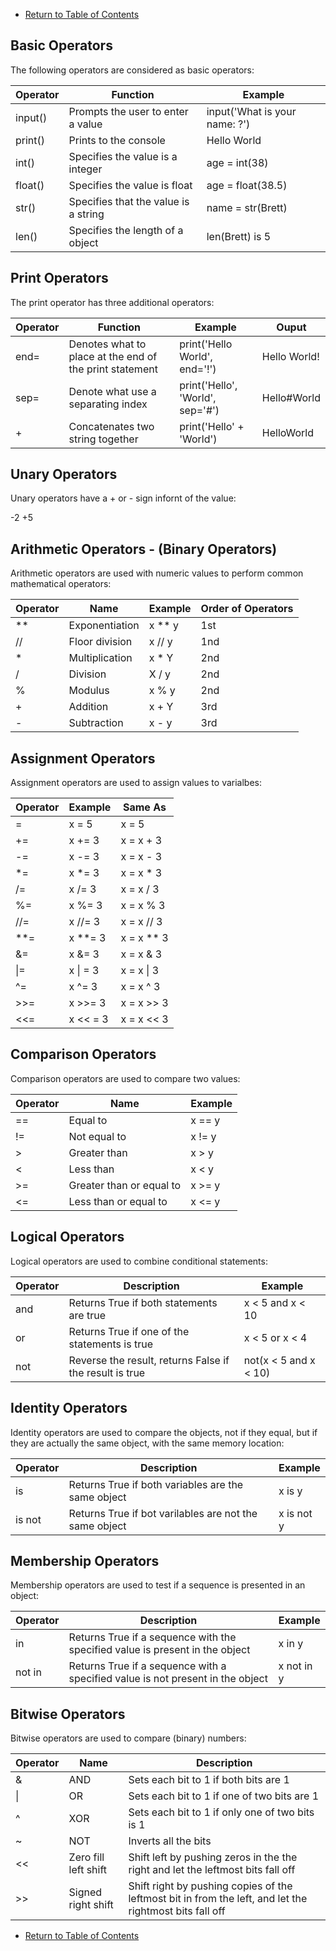 - [Return to Table of Contents](/../../)  

## Basic Operators

The following operators are considered as basic operators:

| Operator | Function | Example |
| -------- | ---- | ------- |
| input() | Prompts the user to enter a value | input('What is your name: ?') |
| print() | Prints to the console | Hello World |
| int() | Specifies the value is a integer | age = int(38) |
| float() | Specifies the value is float | age = float(38.5) |
| str() | Specifies that the value is a string | name = str(Brett) |
| len() | Specifies the length of a object | len(Brett) is 5 |

## Print Operators

The print operator has three additional operators:

| Operator | Function | Example | Ouput |
| -------- | ---- | ------- | ----- |
| end= | Denotes what to place at the end of the print statement | print('Hello World', end='!') | Hello World! |
| sep= | Denote what use a separating index | print('Hello', 'World', sep='#') | Hello#World |
| + | Concatenates two string together | print('Hello' + 'World') | HelloWorld |

## Unary Operators

Unary operators have a + or - sign infornt of the value:

-2
+5


## Arithmetic Operators - (Binary Operators)

Arithmetic operators are used with numeric values to perform common mathematical operators:

| Operator | Name | Example | Order of Operators |
| -------- | ---- | ------- | ------------------ |
| ** | Exponentiation | x ** y | 1st | - # These are calculated from right to left: 2 ** 2 ** 3 = 2 ** (2 ** 3)
| // | Floor division | x // y | 1nd |
| * | Multiplication | x * Y | 2nd |
| / | Division | X / y | 2nd |
| % | Modulus | x % y | 2nd |
| + | Addition | x + Y | 3rd |
| - | Subtraction | x - y | 3rd |


## Assignment Operators

Assignment operators are used to assign values to varialbes:

| Operator | Example | Same As |
| -------- | ------- | ------- |
| = | x = 5 | x = 5 |
| += | x += 3 | x = x + 3 |
| -= | x -= 3 | x = x - 3 |
| *= | x *= 3 | x = x * 3 |
| /= | x /= 3 | x = x / 3 |
| %= | x %= 3 | x = x % 3 |
| //= | x //= 3 | x = x // 3 |
| **= | x **= 3 | x = x ** 3 |
| &= | x &= 3 | x = x & 3 |
| \|= | x \| = 3 | x = x \| 3 |
| ^= | x ^= 3 | x = x ^ 3 |
| >>= | x >>= 3 | x = x >> 3 |
| \<<= | x \<< = 3 | x = x \<< 3 |


## Comparison Operators

Comparison operators are used to compare two values:

| Operator | Name | Example |
| -------- | ---- | ------- |
| == | Equal to | x == y |
| != | Not equal to | x != y |
| > | Greater than | x > y |
| \< | Less than | x \< y |
| >= | Greater than or equal to | x >= y |
| \<= | Less than or equal to | x \<= y |


## Logical Operators

Logical operators are used to combine conditional statements:

| Operator | Description | Example |
| -------- | ------------| ------- |
| and | Returns True if both statements are true | x \< 5 and x \< 10 |
| or | Returns True if one of the statements is true | x \< 5 or x \< 4 |
| not | Reverse the result, returns False if the result is true | not(x \< 5 and x \< 10) |


## Identity Operators

Identity operators are used to compare the objects, not if they equal, but if they are actually the same object,
with the same memory location:

| Operator | Description | Example |
| -------- | ------------| ------- |
| is | Returns True if both variables are the same object | x is y |
| is not | Returns True if bot varilables are not the same object | x is not y |


## Membership Operators

Membership operators are used to test if a sequence is presented in an object:

| Operator | Description | Example |
| -------- | ------------| ------- |
| in | Returns True if a sequence with the specified value is present in the object | x in y |
| not in | Returns True if a sequence with a specified value is not present in the object | x not in y |


## Bitwise Operators

Bitwise operators are used to compare (binary) numbers:

| Operator | Name | Description |
| -------- | ---- | ----------- |
| & | AND | Sets each bit to 1 if both bits are 1 |
| \| | OR | Sets each bit to 1 if one of two bits are 1 |
| ^ | XOR | Sets each bit to 1 if only one of two bits is 1 |
| ~ | NOT | Inverts all the bits |
| \<< | Zero fill left shift | Shift left by pushing zeros in the the right and let the leftmost bits fall off |
| >> | Signed right shift | Shift right by pushing copies of the leftmost bit in from the left, and let the rightmost bits fall off |




- [Return to Table of Contents](/../../)  
